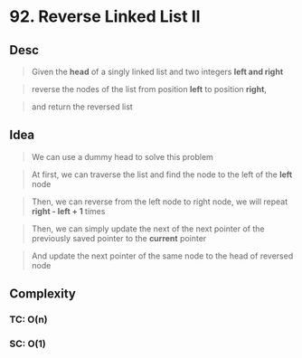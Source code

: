 # 92. Reverse Linked List II

## Desc

> Given the **head** of a singly linked list and two integers **left and right**

> reverse the nodes of the list from position **left** to position **right**,

> and return the reversed list

## Idea

> We can use a dummy head to solve this problem

> At first, we can traverse the list and find the node to the left of the **left** node

> Then, we can reverse from the left node to right node, we will repeat **right - left + 1** times

> Then, we can simply update the next of the next pointer of the previously saved pointer to the **current** pointer

> And update the next pointer of the same node to the head of reversed node

## Complexity

### TC: O(n)

### SC: O(1)
